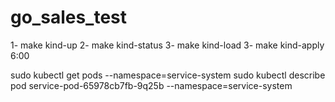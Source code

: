 # go_sales_test

1- make kind-up
2- make kind-status
3- make kind-load
3- make kind-apply
6:00

sudo kubectl get pods --namespace=service-system
sudo kubectl describe pod service-pod-65978cb7fb-9q25b --namespace=service-system